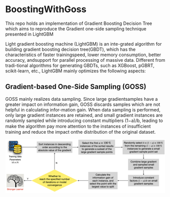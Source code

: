 # BoostingWithGoss
This repo holds an implementation of Gradient Boosting Decision Tree which aims to reproduce the Gradient one-side sampling technique presented in LightGBM

Light gradient boosting machine (LightGBM) is an inte-grated algorithm for building gradient boosting decision tree(GBDT), which has the characteristics of faster trainingspeed, lower memory consumption, better accuracy, andsupport for parallel processing of massive data. Different from tradi-tional algorithms for generating GBDTs, such as XGBoost, pGBRT, scikit-learn, etc., LightGBM mainly optimizes the following aspects:

## Gradient-based One-Side Sampling (GOSS)

GOSS mainly realizes data sampling. Since large gradientsamples have a greater impact on information gain, GOSS discards samples which are not helpful in calculating infor-mation gain. When data sampling is performed, only large gradient instances are retained, and small gradient instances are randomly sampled while introducing constant multipliers (1−a)/b, leading to make the algorithm pay more attention to the instances of insufﬁcient training and reduce the impact onthe distribution of the original dataset.

![Goss flow](goss-flow.png "Goss flow")
